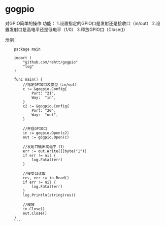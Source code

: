# gogpio

对GPIO简单的操作
功能：
	1.设置指定的GPIO口是发射还是接收口（in/out）
	2.设置发射口是高电平还是低电平（1/0）
	3.释放GPIO口（Close()）

示例：
```
	package main

	import (
		"github.com/rehtt/gogpio"
		"log"
	)

	func main() {
		//指定GPIO口及类型（in/out）
		c := &gogpio.Config{
			Port: "21",
			Way:  "in",
		}
		c2 := &gogpio.Config{
			Port: "20",
			Way:  "out",
		}

		//开启GPIO口
		in := gogpio.Open(c2)
		out := gogpio.Open(c)

		//发射口输出高电平（1）
		err := out.Write([]byte("1"))
		if err != nil {
			log.Fatal(err)
		}

		//接受口读取
		res, err := in.Read()
		if err != nil {
			log.Fatal(err)
		}
		log.Println(string(res))

		//释放
		in.Close()
		out.Close()
	}
	```
